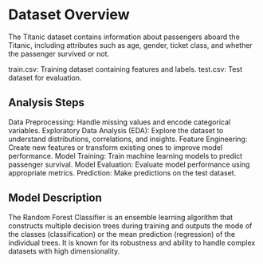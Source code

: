 <h1>Dataset Overview</h1>
The Titanic dataset contains information about passengers aboard the Titanic, including attributes such as age, gender, ticket class, and whether the passenger survived or not.

train.csv: Training dataset containing features and labels.
test.csv: Test dataset for evaluation.

<h2>Analysis Steps</h2>
Data Preprocessing: Handle missing values and encode categorical variables.
Exploratory Data Analysis (EDA): Explore the dataset to understand distributions, correlations, and insights.
Feature Engineering: Create new features or transform existing ones to improve model performance.
Model Training: Train machine learning models to predict passenger survival.
Model Evaluation: Evaluate model performance using appropriate metrics.
Prediction: Make predictions on the test dataset.

<h2>Model Description</h2>
The Random Forest Classifier is an ensemble learning algorithm that constructs multiple decision trees during training and outputs the mode of the classes (classification) or the mean prediction (regression) of the individual trees. It is known for its robustness and ability to handle complex datasets with high dimensionality.
